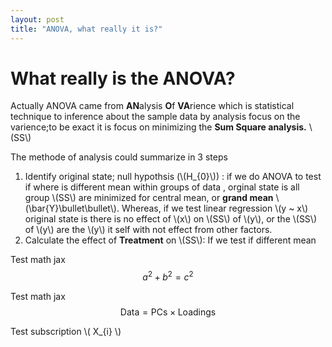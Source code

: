 ```yaml
---
layout: post
title: "ANOVA, what really it is?"
---
```


# What really is the ANOVA?

Actually ANOVA came from **AN**alysis **O**f **VA**rience which is statistical technique to inference about the sample data by analysis focus on the varience;to be exact it is focus on minimizing the **Sum Square analysis.** \\(SS\\)

The methode of analysis could summarize in 3 steps
1. Identify original state; null hypothsis (\\(H\_{0}\\)) : if we do ANOVA to test if where is different mean within groups of data , orginal state is all group \\(SS\\) are minimized for central mean, or **grand mean** \\(\bar{Y}\bullet\bullet\\). Whereas, if we test linear regression \\(y ~ x\\) original state is there is no effect of \\(x\\) on \\(SS\\) of \\(y\\), or the \\(SS\\) of \\(y\\) are the \\(y\\) it self with not effect from other factors.
2. Calculate the effect of **Treatment** on \\(SS\\): If we test if different mean   

Test math jax
$$a^2 + b^2 = c^2$$

Test math jax
$$ \mathsf{Data = PCs} \times \mathsf{Loadings} $$

Test subscription \\( X\_{i} \\)
